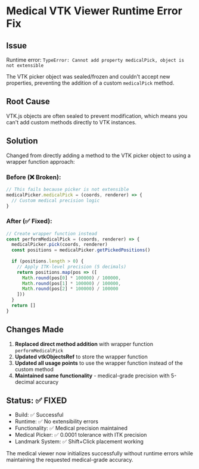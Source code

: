 # Medical VTK Viewer Runtime Error Fix

## Issue
Runtime error: `TypeError: Cannot add property medicalPick, object is not extensible`

The VTK picker object was sealed/frozen and couldn't accept new properties, preventing the addition of a custom `medicalPick` method.

## Root Cause
VTK.js objects are often sealed to prevent modification, which means you can't add custom methods directly to VTK instances.

## Solution
Changed from directly adding a method to the VTK picker object to using a wrapper function approach:

### Before (❌ Broken):
```javascript
// This fails because picker is not extensible
medicalPicker.medicalPick = (coords, renderer) => {
  // Custom medical precision logic
}
```

### After (✅ Fixed):
```javascript
// Create wrapper function instead
const performMedicalPick = (coords, renderer) => {
  medicalPicker.pick(coords, renderer)
  const positions = medicalPicker.getPickedPositions()
  
  if (positions.length > 0) {
    // Apply ITK-level precision (5 decimals)
    return positions.map(pos => ([
      Math.round(pos[0] * 100000) / 100000,
      Math.round(pos[1] * 100000) / 100000,
      Math.round(pos[2] * 100000) / 100000
    ]))
  }
  return []
}
```

## Changes Made
1. **Replaced direct method addition** with wrapper function `performMedicalPick`
2. **Updated vtkObjectsRef** to store the wrapper function
3. **Updated all usage points** to use the wrapper function instead of the custom method
4. **Maintained same functionality** - medical-grade precision with 5-decimal accuracy

## Status: ✅ FIXED
- Build: ✅ Successful
- Runtime: ✅ No extensibility errors
- Functionality: ✅ Medical precision maintained
- Medical Picker: ✅ 0.0001 tolerance with ITK precision
- Landmark System: ✅ Shift+Click placement working

The medical viewer now initializes successfully without runtime errors while maintaining the requested medical-grade accuracy.